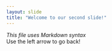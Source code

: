```yaml
---
layout: slide
title: "Welcome to our second slide!"
---
```

*This file uses Markdown syntax*  
Use the left arrow to go back!
